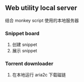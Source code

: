 ## Web utility local server
结合 monkey script 使用的本地服务器
### Snippet board
1. 创建 snippet
2. 展示 snippet

### Torrent downloader
1. 在本地运行 aria2c 下载磁链
